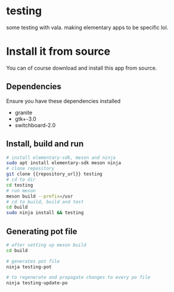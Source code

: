 # testing

some testing with vala. making elementary apps to be specific lol. 
# Install it from source

You can of course download and install this app from source.

## Dependencies

Ensure you have these dependencies installed

* granite
* gtk+-3.0
* switchboard-2.0

## Install, build and run

```bash
# install elementary-sdk, meson and ninja
sudo apt install elementary-sdk meson ninja
# clone repository
git clone {{repository_url}} testing
# cd to dir
cd testing
# run meson
meson build --prefix=/usr
# cd to build, build and test
cd build
sudo ninja install && testing
```

## Generating pot file

```bash
# after setting up meson build
cd build

# generates pot file
ninja testing-pot

# to regenerate and propagate changes to every po file
ninja testing-update-po
```
